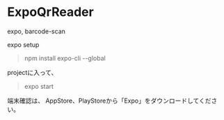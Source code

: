 # ExpoQrReader
expo, barcode-scan



expo setup

> npm install expo-cli --global

projectに入って、
> expo start

端末確認は、
AppStore、PlayStoreから「Expo」をダウンロードしてください。
